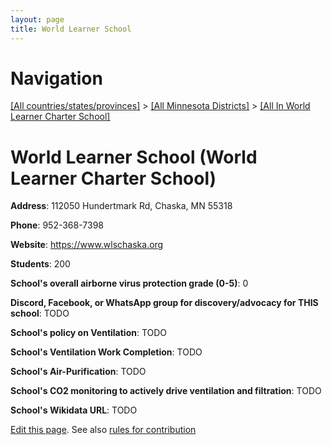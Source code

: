 ```yaml
---
layout: page
title: World Learner School
---
```

# Navigation

[[All countries/states/provinces]](../../..) > [[All Minnesota Districts]](../..) > [[All In World Learner Charter School]](..)

# World Learner School (World Learner Charter School)

**Address**: 112050 Hundertmark Rd, Chaska, MN 55318

**Phone**: 952-368-7398

**Website**: <https://www.wlschaska.org>

**Students**: 200

**School's overall airborne virus protection grade (0-5)**: 0

**Discord, Facebook, or WhatsApp group for discovery/advocacy for THIS school**: TODO

**School's policy on Ventilation**: TODO

**School's Ventilation Work Completion**: TODO

**School's Air-Purification**: TODO

**School's CO2 monitoring to actively drive ventilation and filtration**: TODO

**School's Wikidata URL**: TODO


[Edit this page](https://github.com/ventilate-schools/MN/edit/main/./World_Learner_Charter_School/World_Learner_School.md). See also [rules for contribution](../../../contribution-rules/)